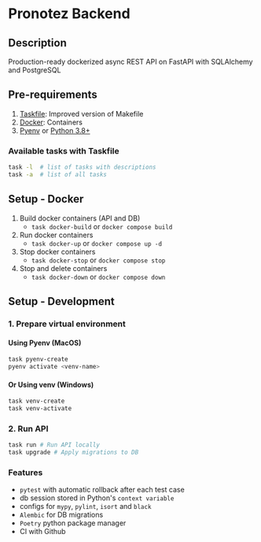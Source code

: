 # Pronotez Backend

## Description
Production-ready dockerized async REST API on FastAPI with SQLAlchemy and PostgreSQL

## Pre-requirements
1. [Taskfile](https://taskfile.dev/): Improved version of Makefile
2. [Docker](https://www.docker.com/): Containers
3. [Pyenv](https://github.com/pyenv/pyenv-installer) or [Python 3.8+](https://www.python.org/)

### Available tasks with Taskfile
```bash
task -l  # list of tasks with descriptions
task -a  # list of all tasks
```

## Setup - Docker
1. Build docker containers (API and DB)
   * `task docker-build` or `docker compose build`
2. Run docker containers
   * `task docker-up` or `docker compose up -d`
3. Stop docker containers
   * `task docker-stop` or `docker compose stop`
4. Stop and delete containers
   * `task docker-down` or `docker compose down`

## Setup - Development

### 1. Prepare virtual environment
#### Using Pyenv (MacOS)
```bash
task pyenv-create
pyenv activate <venv-name>
```
#### Or Using venv (Windows)
```bash
task venv-create
task venv-activate
```

### 2. Run API
```bash
task run # Run API locally
task upgrade # Apply migrations to DB
```

### Features
- `pytest` with automatic rollback after each test case
- db session stored in Python's `context variable`
- configs for `mypy`, `pylint`, `isort` and `black`
- `Alembic` for DB migrations
- `Poetry` python package manager
- CI with Github
